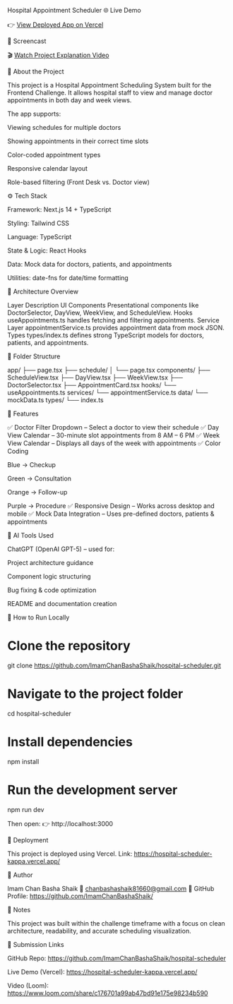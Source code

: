 Hospital Appointment Scheduler
🌐 Live Demo

👉 [View Deployed App on Vercel](https://hospital-scheduler-kappa.vercel.app/)

🎥 Screencast

🎬 [Watch Project Explanation Video](https://www.loom.com/share/c176701a99ab47bd91e175e98234b590?sid=59b3fcb3-fe66-4e36-9673-9dac3b71ea79)

🧠 About the Project

This project is a Hospital Appointment Scheduling System built for the Frontend Challenge.
It allows hospital staff to view and manage doctor appointments in both day and week views.

The app supports:

Viewing schedules for multiple doctors

Showing appointments in their correct time slots

Color-coded appointment types

Responsive calendar layout

Role-based filtering (Front Desk vs. Doctor view)

⚙️ Tech Stack

Framework: Next.js 14 + TypeScript

Styling: Tailwind CSS

Language: TypeScript

State & Logic: React Hooks

Data: Mock data for doctors, patients, and appointments

Utilities: date-fns for date/time formatting

🧩 Architecture Overview

Layer	Description
UI Components	Presentational components like DoctorSelector, DayView, WeekView, and ScheduleView.
Hooks	useAppointments.ts handles fetching and filtering appointments.
Service Layer	appointmentService.ts provides appointment data from mock JSON.
Types	types/index.ts defines strong TypeScript models for doctors, patients, and appointments.

🧱 Folder Structure

app/
├── page.tsx
├── schedule/
│   └── page.tsx
components/
├── ScheduleView.tsx
├── DayView.tsx
├── WeekView.tsx
├── DoctorSelector.tsx
├── AppointmentCard.tsx
hooks/
└── useAppointments.ts
services/
└── appointmentService.ts
data/
└── mockData.ts
types/
└── index.ts

🎨 Features

✅ Doctor Filter Dropdown – Select a doctor to view their schedule
✅ Day View Calendar – 30-minute slot appointments from 8 AM – 6 PM
✅ Week View Calendar – Displays all days of the week with appointments
✅ Color Coding

Blue → Checkup

Green → Consultation

Orange → Follow-up

Purple → Procedure
✅ Responsive Design – Works across desktop and mobile
✅ Mock Data Integration – Uses pre-defined doctors, patients & appointments

🤖 AI Tools Used

ChatGPT (OpenAI GPT-5) – used for:

Project architecture guidance

Component logic structuring

Bug fixing & code optimization

README and documentation creation

🧭 How to Run Locally
# Clone the repository
git clone https://github.com/ImamChanBashaShaik/hospital-scheduler.git

# Navigate to the project folder
cd hospital-scheduler

# Install dependencies
npm install

# Run the development server
npm run dev


Then open:
👉 http://localhost:3000

🚀 Deployment

This project is deployed using Vercel.
Link: https://hospital-scheduler-kappa.vercel.app/

👤 Author

Imam Chan Basha Shaik
📧 chanbashashaik81660@gmail.com
💼 GitHub Profile: https://github.com/ImamChanBashaShaik/

💬 Notes

This project was built within the challenge timeframe with a focus on clean architecture, readability, and accurate scheduling visualization.

🔗 Submission Links

GitHub Repo: https://github.com/ImamChanBashaShaik/hospital-scheduler

Live Demo (Vercel): https://hospital-scheduler-kappa.vercel.app/

Video (Loom): https://www.loom.com/share/c176701a99ab47bd91e175e98234b590